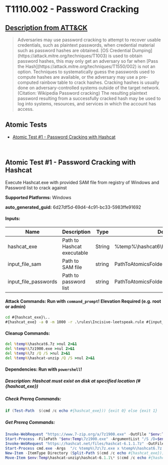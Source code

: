# T1110.002 - Password Cracking
## [Description from ATT&CK](https://attack.mitre.org/techniques/T1110/002)
<blockquote>Adversaries may use password cracking to attempt to recover usable credentials, such as plaintext passwords, when credential material such as password hashes are obtained. [OS Credential Dumping](https://attack.mitre.org/techniques/T1003) is used to obtain password hashes, this may only get an adversary so far when [Pass the Hash](https://attack.mitre.org/techniques/T1550/002) is not an option. Techniques to systematically guess the passwords used to compute hashes are available, or the adversary may use a pre-computed rainbow table to crack hashes. Cracking hashes is usually done on adversary-controlled systems outside of the target network.(Citation: Wikipedia Password cracking) The resulting plaintext password resulting from a successfully cracked hash may be used to log into systems, resources, and services in which the account has access.</blockquote>

## Atomic Tests

- [Atomic Test #1 - Password Cracking with Hashcat](#atomic-test-1---password-cracking-with-hashcat)


<br/>

## Atomic Test #1 - Password Cracking with Hashcat
Execute Hashcat.exe with provided SAM file from registry of Windows and Password list to crack against

**Supported Platforms:** Windows


**auto_generated_guid:** 6d27df5d-69d4-4c91-bc33-5983ffe91692





#### Inputs:
| Name | Description | Type | Default Value |
|------|-------------|------|---------------|
| hashcat_exe | Path to Hashcat executable | String | %temp%&#92;hashcat6&#92;hashcat-6.1.1&#92;hashcat.exe|
| input_file_sam | Path to SAM file | string | PathToAtomicsFolder&#92;T1110.002&#92;src&#92;sam.txt|
| input_file_passwords | Path to password list | string | PathToAtomicsFolder&#92;T1110.002&#92;src&#92;password.lst|


#### Attack Commands: Run with `command_prompt`!  Elevation Required (e.g. root or admin) 


```cmd
cd #{hashcat_exe}\..
#{hashcat_exe} -a 0 -m 1000 -r .\rules\Incisive-leetspeak.rule #{input_file_sam} #{input_file_passwords}
```

#### Cleanup Commands:
```cmd
del %temp%\hashcat6.7z >nul 2>&1
del %temp%\7z1900.exe >nul 2>&1
del %temp%\7z /Q /S >nul 2>&1
del %temp%\hashcat-unzip /Q /S >nul 2>&1
```



#### Dependencies:  Run with `powershell`!
##### Description: Hashcat must exist on disk at specified location (#{hashcat_exe})
##### Check Prereq Commands:
```powershell
if (Test-Path  $(cmd /c echo #{hashcat_exe})) {exit 0} else {exit 1}
```
##### Get Prereq Commands:
```powershell
Invoke-WebRequest "https://www.7-zip.org/a/7z1900.exe" -OutFile "$env:TEMP\7z1900.exe"
Start-Process -FilePath "$env:Temp\7z1900.exe" -ArgumentList "/S /D=$env:temp\7zi" -NoNewWindow
Invoke-WebRequest "https://hashcat.net/files/hashcat-6.1.1.7z" -OutFile "$env:TEMP\hashcat6.7z"
Start-Process cmd.exe -Args  "/c %temp%\7z\7z.exe x %temp%\hashcat6.7z -aoa -o%temp%\hashcat-unzip" -Wait
New-Item -ItemType Directory (Split-Path $(cmd /c echo #{hashcat_exe})) -Force | Out-Null
Move-Item $env:Temp\hashcat-unzip\hashcat-6.1.1\* $(cmd /c echo #{hashcat_exe}\..) -Force -ErrorAction Ignore
```




<br/>
